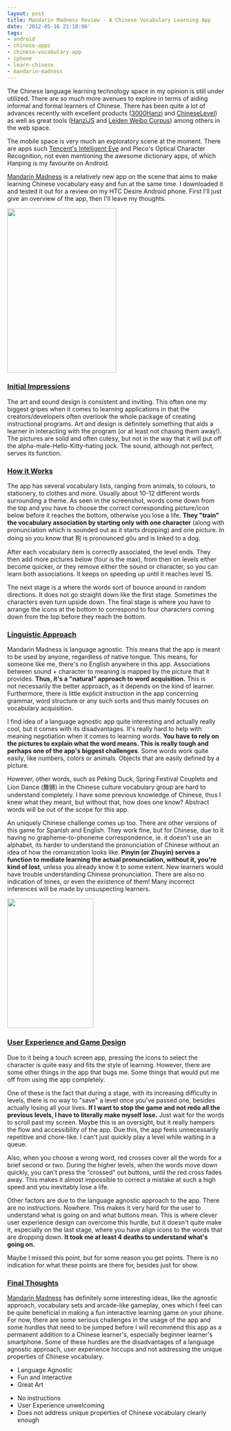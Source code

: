 ```yaml
---
layout: post
title: Mandarin Madness Review - A Chinese Vocabulary Learning App
date: '2012-05-16 21:18:06'
tags:
- android
- chinese-apps
- chinese-vocabulary-app
- iphone
- learn-chinese
- mandarin-madness
---
```


The Chinese language learning technology space in my opinion is still under utilized. There are so much more avenues to explore in terms of aiding informal and formal learners of Chinese. There has been quite a lot of advances recently with excellent products (<a title="Introducing 3000Hanzi" href="http://confusedlaowai.com/2012/03/introducing-3000hanzi/">3000Hanzi</a> and <a title="Introducing ChineseLevel – Test your Chinese Reading" href="http://confusedlaowai.com/2012/02/introducing-chineselevel-test-chinese-reading/">ChineseLevel</a>) as well as great tools (<a title="Introducing Hanzi – A Character Decomposition Tool" href="http://confusedlaowai.com/2012/03/introducing-hanzi-character-decomposition-tool/">HanziJS</a> and <a title="Introducing Leiden Weibo Corpus" href="http://confusedlaowai.com/2012/04/introducing-leiden-weibo-corpus/">Leiden Weibo Corpus</a>) among others in the web space.

The mobile space is very much an exploratory scene at the moment. There are apps such <a title="Tencent’s Intelligent Eye Appears" href="http://confusedlaowai.com/2011/09/tencents-intelligent-eye-appears/">Tencent's Intelligent Eye</a> and Pleco's Optical Character Recognition, not even mentioning the awesome dictionary apps, of which Hanping is my favourite on Android.

<a href="http://mandarinmadness.com/">Mandarin Madness</a> is a relatively new app on the scene that aims to make learning Chinese vocabulary easy and fun at the same time. I downloaded it and tested it out for a review on my HTC Desire Android phone. First I'll just give an overview of the app, then I'll leave my thoughts.

<a href="http://res.cloudinary.com/daxztt3th/image/upload/v1412837256/Mandarin-Madness-3_hqkeik.png"><img class="alignleft  wp-image-965" title="Mandarin-Madness-3" src="http://res.cloudinary.com/daxztt3th/image/upload/v1412837256/Mandarin-Madness-3_hqkeik.png" alt="" width="253" height="381" /></a>
<h3 style="text-align: left;"><span style="text-decoration: underline;">Initial Impressions</span></h3>
The art and sound design is consistent and inviting. This often one my biggest gripes when it comes to learning applications in that the creators/developers often overlook the whole package of creating instructional programs. Art and design is definitely something that aids a learner in interacting with the program (or at least not chasing them away!). The pictures are solid and often cutesy, but not in the way that it will put off the alpha-male-Hello-Kitty-hating jock. The sound, although not perfect, serves its function.
<h3><span style="text-decoration: underline;">How it Works</span></h3>
The app has several vocabulary lists, ranging from animals, to colours, to stationery, to clothes and more. Usually about 10-12 different words surrounding a theme. As seen in the screenshot, words come down from the top and you have to choose the correct corresponding picture/icon below before it reaches the bottom, otherwise you lose a life. <strong>They "train" the vocabulary association by starting only with one character</strong> (along with pronunciation which is sounded out as it starts dropping) and one picture. In doing so you know that 狗 is pronounced gǒu and is linked to a dog.

After each vocabulary item is correctly associated, the level ends. They then add more pictures below (four is the max), from then on levels either become quicker, or they remove either the sound or character, so you can learn both associations. It keeps on speeding up until it reaches level 15.

The next stage is a where the words sort of bounce around in random directions. It does not go straight down like the first stage. Sometimes the characters even turn upside down. The final stage is where you have to arrange the icons at the bottom to correspond to four characters coming down from the top before they reach the bottom.
<h3><span style="text-decoration: underline;">Linguistic Approach</span></h3>
Mandarin Madness is language agnostic. This means that the app is meant to be used by anyone, regardless of native tongue. This means, for someone like me, there's no English anywhere in this app. Associations between sound + character to meaning is mapped by the picture that it provides. <strong>Thus, it's a "natural" approach to word acquisition.</strong> This is not necessarily the better approach, as it depends on the kind of learner. Furthermore, there is little explicit instruction in the app concerning grammar, word structure or any such sorts and thus mainly focuses on vocabulary acquisition.

I find idea of a language agnostic app quite interesting and actually really cool, but it comes with its disadvantages. It's really hard to help with meaning negotiation when it comes to learning words. <strong>You have to rely on the pictures to explain what the word means. This is really tough and perhaps one of the app's biggest challenges</strong>. Some words work quite easily, like numbers, colors or animals. Objects that are easily defined by a picture.

However, other words, such as Peking Duck, Spring Festival Couplets and Lion Dance (舞狮) in the Chinese culture vocabulary group are hard to understand completely. I have some previous knowledge of Chinese, thus I knew what they meant, but without that, how does one know? Abstract words will be out of the scope for this app.

An uniquely Chinese challenge comes up too. There are other versions of this game for Spanish and English. They work fine, but for Chinese, due to it having no grapheme-to-phoneme correspondence, ie. it doesn't use an alphabet, its harder to understand the pronunciation of Chinese without an idea of how the romanization looks like.<strong> Pinyin (or Zhuyin) serves a function to mediate learning the actual pronunciation, without it, you're kind of lost</strong>, unless you already know it to some extent. New learners would have trouble understanding Chinese pronunciation. There are also no indication of tones, or even the existence of them! Many incorrect inferences will be made by unsuspecting learners.

<strong><a href="http://res.cloudinary.com/daxztt3th/image/upload/v1412837254/Mandarin-Madness-7-200x300_ddoavv.png"><img class="size-full wp-image-979 alignleft" title="Mandarin-Madness-7-200x300" src="http://res.cloudinary.com/daxztt3th/image/upload/v1412837254/Mandarin-Madness-7-200x300_ddoavv.png" alt="" width="200" height="300" /></a></strong>
<h3><span style="text-decoration: underline;">User Experience and Game Design</span></h3>
Due to it being a touch screen app, pressing the icons to select the character is quite easy and fits the style of learning. However, there are some other things in the app that bugs me. Some things that would put me off from using the app completely.

One of these is the fact that during a stage, with its increasing difficulty in levels, there is no way to "save" a level once you've passed one, besides actually losing all your lives. <strong>If I want to stop the game and not redo all the previous levels, I have to literally make myself lose.</strong> Just wait for the words to scroll past my screen. Maybe this is an oversight, but it really hampers the flow and accessibility of the app. Due this, the app feels unnecessarily repetitive and chore-like. I can't just quickly play a level while waiting in a queue.

Also, when you choose a wrong word, red crosses cover all the words for a brief second or two. During the higher levels, when the words move down quickly, you can't press the "crossed" out buttons, until the red cross fades away. This makes it almost impossible to correct a mistake at such a high speed and you inevitably lose a life.

Other factors are due to the language agnostic approach to the app. There are no instructions. Nowhere. This makes it very hard for the user to understand what is going on and what buttons mean. This is where clever user experience design can overcome this hurdle, but it doesn't quite make it, especially on the last stage, where you have align icons to the words that are dropping down. <strong>It took me at least 4 deaths to understand what's going on.</strong>

Maybe I missed this point, but for some reason you get points. There is no indication for what these points are there for, besides just for show.
<h3><span style="text-decoration: underline;">Final Thoughts</span></h3>
<a href="http://mandarinmadness.com/">Mandarin Madness</a> has definitely some interesting ideas, like the agnostic approach, vocabulary sets and arcade-like gameplay, ones which I feel can be quite beneficial in making a fun interactive learning game on your phone. For now, there are some serious challenges in the usage of the app and some hurdles that need to be jumped before I will recommend this app as a permanent addition to a Chinese learner's, especially beginner learner's smartphone. Some of these hurdles are the disadvantages of a language agnostic approach, user experience hiccups and not addressing the unique properties of Chinese vocabulary.

+ Language Agnostic
+ Fun and interactive
+ Great Art
- No instructions
- User Experience unwelcoming
- Does not address unique properties of Chinese vocabulary clearly enough